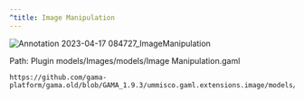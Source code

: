 ```yaml
---
^title: Image Manipulation
---
```


![Annotation 2023-04-17 084727_ImageManipulation](https://user-images.githubusercontent.com/4437331/232413742-1dbf9225-0a95-496c-881f-7f7ed8b39217.png)

Path: Plugin models/Images/models/Image Manipulation.gaml

```gaml reference
https://github.com/gama-platform/gama.old/blob/GAMA_1.9.3/ummisco.gaml.extensions.image/models/Images/models/Image%20Manipulation.gaml
```

